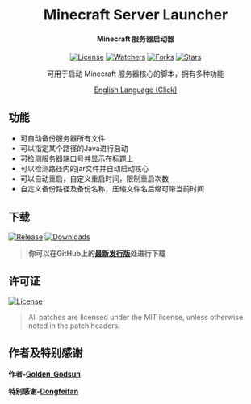 <div align="center">

# Minecraft Server Launcher
#### Minecraft 服务器启动器
[![License](https://img.shields.io/github/license/SolitudeSun/Minecraft-Server-Launcher?label=License&logo=github)](LICENSE)
[![Watchers](https://img.shields.io/github/watchers/SolitudeSun/Minecraft-Server-Launcher?label=Watchers&logo=github)](https://github.com/SolitudeSun/Minecraft-Server-Launcher/watchers)
[![Forks](https://img.shields.io/github/forks/SolitudeSun/Minecraft-Server-Launcher?label=Forks&logo=github)](https://github.com/SolitudeSun/Minecraft-Server-Launcher/network/members)
[![Stars](https://img.shields.io/github/stars/SolitudeSun/Minecraft-Server-Launcher?label=Stars&logo=github)](https://github.com/SolitudeSun/Minecraft-Server-Launcher/stargazers)

可用于启动 Minecraft 服务器核心的脚本，拥有多种功能

[English Language (Click)](README_EN.md)

</div>

## 功能

* 可自动备份服务器所有文件
* 可以指定某个路径的Java进行启动
* 可检测服务器端口号并显示在标题上
* 可以检测路径内的jar文件并自动启动核心
* 可以自动重启，自定义重启时间，限制重启次数
* 自定义备份路径及备份名称，压缩文件名后缀可带当前时间

## 下载
[![Release](https://img.shields.io/github/v/release/SolitudeSun/Minecraft-Server-Launcher.svg?label=Release&logo=github&color=success)](https://github.com/SolitudeSun/Minecraft-Server-Launcher/releases/latest)
[![Downloads](https://img.shields.io/github/downloads/SolitudeSun/Minecraft-Server-Launcher/total?label=Download&logo=github)](https://github.com/SolitudeSun/Minecraft-Server-Launcher/releases)

> **你可以在GitHub上的[最新发行版](https://github.com/SolitudeSun/Minecraft-Server-Launcher/releases/latest)处进行下载**

## 许可证
[![License](https://img.shields.io/github/license/SolitudeSun/Minecraft-Server-Launcher?label=License&logo=github)](LICENSE)

> All patches are licensed under the MIT license, unless otherwise noted in the patch headers.

## 作者及特别感谢
**作者-[Golden_Godsun](https://github.com/SolitudeSun)**

**特别感谢-[Dongfeifan](https://github.com/dongffan)**

